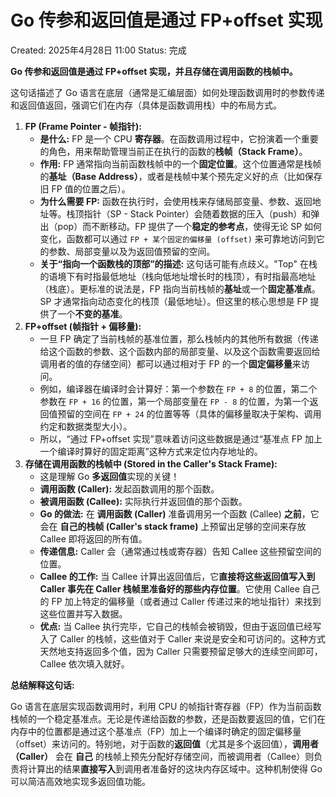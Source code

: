 # Go 传参和返回值是通过 FP+offset 实现

Created: 2025年4月28日 11:00
Status: 完成

**Go 传参和返回值是通过 FP+offset 实现，并且存储在调用函数的栈帧中。**

这句话描述了 Go 语言在底层（通常是汇编层面）如何处理函数调用时的参数传递和返回值返回，强调它们在内存（具体是函数调用栈）中的布局方式。

1. **FP (Frame Pointer - 帧指针):**
    - **是什么:** FP 是一个 CPU **寄存器**。在函数调用过程中，它扮演着一个重要的角色，用来帮助管理当前正在执行的函数的**栈帧（Stack Frame）**。
    - **作用:** FP 通常指向当前函数栈帧中的一个**固定位置**。这个位置通常是栈帧的**基址（Base Address）**，或者是栈帧中某个预先定义好的点（比如保存旧 FP 值的位置之后）。
    - **为什么需要 FP:** 函数在执行时，会使用栈来存储局部变量、参数、返回地址等。栈顶指针（SP - Stack Pointer）会随着数据的压入（push）和弹出（pop）而不断移动。FP 提供了一个**稳定的参考点**，使得无论 SP 如何变化，函数都可以通过 `FP + 某个固定的偏移量 (offset)` 来可靠地访问到它的参数、局部变量以及为返回值预留的空间。
    - **关于“指向一个函数栈的顶部”的描述:** 这句话可能有点歧义。"Top" 在栈的语境下有时指最低地址（栈向低地址增长时的栈顶），有时指最高地址（栈底）。更标准的说法是，FP 指向当前栈帧的**基址**或一个**固定基准点**。SP 才通常指向动态变化的栈顶（最低地址）。但这里的核心思想是 FP 提供了一个**不变的基准**。
2. **FP+offset (帧指针 + 偏移量):**
    - 一旦 FP 确定了当前栈帧的基准位置，那么栈帧内的其他所有数据（传递给这个函数的参数、这个函数内部的局部变量、以及这个函数需要返回给调用者的值的存储空间）都可以通过相对于 FP 的一个**固定偏移量**来访问。
    - 例如，编译器在编译时会计算好：第一个参数在 `FP + 8` 的位置，第二个参数在 `FP + 16` 的位置，第一个局部变量在 `FP - 8` 的位置，为第一个返回值预留的空间在 `FP + 24` 的位置等等（具体的偏移量取决于架构、调用约定和数据类型大小）。
    - 所以，“通过 FP+offset 实现”意味着访问这些数据是通过“基准点 FP 加上一个编译时算好的固定距离”这种方式来定位内存地址的。
3. **存储在调用函数的栈帧中 (Stored in the Caller's Stack Frame):**
    - 这是理解 Go **多返回值**实现的关键！
    - **调用函数 (Caller):** 发起函数调用的那个函数。
    - **被调用函数 (Callee):** 实际执行并返回值的那个函数。
    - **Go 的做法:** 在 **调用函数 (Caller)** 准备调用另一个函数 (Callee) **之前**，它会在 **自己的栈帧 (Caller's stack frame)** 上预留出足够的空间来存放 Callee 即将返回的所有值。
    - **传递信息:** Caller 会（通常通过栈或寄存器）告知 Callee 这些预留空间的位置。
    - **Callee 的工作:** 当 Callee 计算出返回值后，它**直接将这些返回值写入到 Caller 事先在 Caller 栈帧里准备好的那些内存位置**。它使用 Callee 自己的 FP 加上特定的偏移量（或者通过 Caller 传递过来的地址指针）来找到这些位置并写入数据。
    - **优点:** 当 Callee 执行完毕，它自己的栈帧会被销毁，但由于返回值已经写入了 Caller 的栈帧，这些值对于 Caller 来说是安全和可访问的。这种方式天然地支持返回多个值，因为 Caller 只需要预留足够大的连续空间即可，Callee 依次填入就好。

**总结解释这句话:**

Go 语言在底层实现函数调用时，利用 CPU 的帧指针寄存器（FP）作为当前函数栈帧的一个稳定基准点。无论是传递给函数的参数，还是函数要返回的值，它们在内存中的位置都是通过这个基准点（FP）加上一个编译时确定的固定偏移量（offset）来访问的。特别地，对于函数的**返回值**（尤其是多个返回值），**调用者（Caller）** 会在 **自己** 的栈帧上预先分配好存储空间，而被调用者（Callee）则负责将计算出的结果**直接写入**到调用者准备好的这块内存区域中。这种机制使得 Go 可以简洁高效地实现多返回值功能。